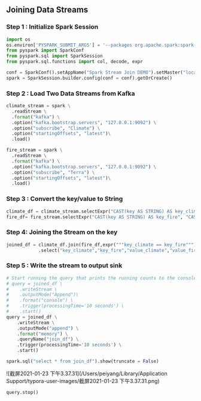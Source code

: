 ## Joining Data Streams

### Step 1 : Initialize Spark Session

```python
import os
os.environ['PYSPARK_SUBMIT_ARGS'] = '--packages org.apache.spark:spark-streaming-kafka-0-10_2.12:3.0.0,org.apache.spark:spark-sql-kafka-0-10_2.12:3.0.0 pyspark-shell'
from pyspark import SparkConf
from pyspark.sql import SparkSession
from pyspark.sql.functions import col, decode, expr

conf = SparkConf().setAppName("Spark Stream Join DEMO").setMaster("local[*]")
spark = SparkSession.builder.config(conf = conf).getOrCreate()
```

### Step 2 : Load Two Data Streams from Kafka

```python
climate_stream = spark \
  .readStream \
  .format("kafka") \
  .option("kafka.bootstrap.servers", "127.0.0.1:9092") \
  .option("subscribe", "Climate") \
  .option("startingOffsets", "latest")\
  .load()

fire_stream = spark \
  .readStream \
  .format("kafka") \
  .option("kafka.bootstrap.servers", "127.0.0.1:9092") \
  .option("subscribe", "Terra") \
  .option("startingOffsets", "latest")\
  .load()
```

### Step 3 : Convert the key/value to String

```python
climate_df = climate_stream.selectExpr("CAST(key AS STRING) AS key_climate", "CAST(value AS STRING) AS value_climate")
fire_df= fire_stream.selectExpr("CAST(key AS STRING) AS key_fire", "CAST(value AS STRING) AS value_fire")
```

### Step 4: Joining the Stream on the key

```python
joined_df = climate_df.join(fire_df,expr("""key_climate == key_fire"""),"inner")\
            .select("key_climate","key_fire","value_climate","value_fire")
```

### Step 5 : Write the stream to output sink

```python
# Start running the query that prints the running counts to the console
# query = joined_df \
#    .writeStream \
#    .outputMode("Append")\
#    .format("console") \
#    .trigger(processingTime='10 seconds') \
#    .start()
query = joined_df \
    .writeStream \
    .outputMode("append") \
    .format("memory") \
    .queryName("join_df") \
    .trigger(processingTime='10 seconds') \
    .start()
```

```python
spark.sql("select * from join_df").show(truncate = False)
```

![截屏2021-01-23 下午3.37.31](/Users/peiyang/Library/Application Support/typora-user-images/截屏2021-01-23 下午3.37.31.png)

```
query.stop()
```







